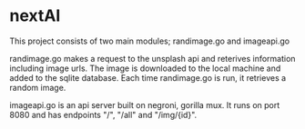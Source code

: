 # nextAI

This project consists of two main modules; randimage.go and imageapi.go

randimage.go makes a request to the unsplash api and reterives information including image urls. The image is downloaded to the local machine and added to the sqlite database. Each time randimage.go is run, it retrieves a random image.

imageapi.go is an api server built on negroni, gorilla mux. It runs on port 8080 and has endpoints "/", "/all" and "/img/{id}".
